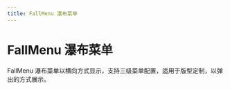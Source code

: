 ```yaml
---
title: FallMenu 瀑布菜单
---
```


# FallMenu 瀑布菜单

<div>FallMenu 瀑布菜单以横向方式显示，支持三级菜单配置，适用于版型定制，以弹出的方式展示。</div>
